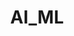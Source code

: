 ---
title: AI_ML
layout: ai-product
permalink: /product/aiml/ai/
shortname: aiml
description: |-
    The i.MX 8X SoC is a feature-rich system containing a quad-core, 64-bit Arm A35 processor, Vulkan GPU with four shader cores and VPU capable of decoding 4K video at 30 fps. These features alone make the AI_ML board highly capable in a wide range of applications involving video and high processor requirements, including robotics, local AI systems, monitoring and drones.   
keywords: |-
    video, ai, imx, nxp, security, trust zone, optee.

product_short_desc: " "
sticky_tab_bar:
    - title: AI_ML
      url: /product/aiml/
    - title: AI
      active: true
      url: /product/aiml/ai/
    - title: Getting Started
      url: /documentation/consumer/aiml/getting-started/
    - title: Documentation
      url: /documentation/consumer/aiml/
    - title: Support
      url: https://discuss.96boards.org/c/products/
      tab_align_right: true
header-image: aiml-sd-front.jpg
footer-image: aiml-sd-back.jpg
product_specification: ce
verticals:
    - title: Visual AI
      description: >-
        The i.MX 8X SoC boasts a wide range of Video Encoding and Decoding capabilities paired with the Tensilica HiFi 4 DSP Core which makes for some very interesting Visual AI/ML applications. 
    - title: Security
      description: >-
        The i.MX 8X SoC boasts a wide range of security features for ensuring device integrity, making it ideal for applications involving sensitive data (such as IoT). Security features built into the i.MX 8X include HAB, SRTC, TrustZone, SHA_256, 3DES, ARC4, MD5, Tamper and Inline Enc Engine.Connect to the World with the AI_ML When it comes to connectivity, the AI_ML demonstrates its dominance in the single-board computer market. 
          
call-to-action: Platform to build for Deep Learning / Smart Cities / Robotics
secondary-verticals:
    - title: Software
      list:
        - title: Getting Started Guide
          url: https://www.96boards.org/documentation/consumer/aiml/getting-started/
        - title: Documentation
          url: https://www.96boards.org/documentation/consumer/aiml/
    - title: Hardware
      list:
        - title: Computing
        - title: Controller
        - title: Accelerators
        - title: Sensors
    - title: Stacks
      list:
        - title: Tensorflow
          url: https://www.tensorflow.org/
        - title: OpenCV
          url: https://opencv.org/
        - title: Caffe
          url: http://caffe.berkeleyvision.org/
demos: ""
documentation:
    - title: Hardware user guide
      url: https://www.96boards.org/documentation/consumer/aiml/hardware-docs/
    - title: Board schematics
      url: https://www.96boards.org/documentation/consumer/aiml/hardware-docs/
whats-in-the-box:
    - AI_ML board
buy-now: 
    title: Buy Now
    url: https://www.96boards.org/product/aiml/
---